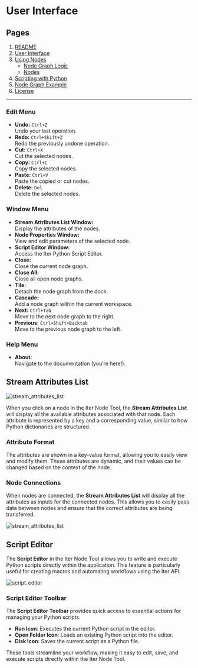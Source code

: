 

# User Interface


## Pages

1. [README](../README.md)
2. [User Interface](./ui-overview.md)
3. [Using Nodes](./using-nodes.md)
   - [Node Graph Logic](./node-graph-logic.md)
   - [Nodes](./node-list.md)
4. [Scripting with Python](./scripting-with-python.md)
5. [Node Graph Example](./basic-node-graph-example.md)
6. [License](./license.md)

---




### Edit Menu
- **Undo:** `Ctrl+Z`  
  Undo your last operation.
- **Redo:** `Ctrl+Shift+Z`  
  Redo the previously undone operation.
- **Cut:** `Ctrl+X`  
  Cut the selected nodes.
- **Copy:** `Ctrl+C`  
  Copy the selected nodes.
- **Paste:** `Ctrl+V`  
  Paste the copied or cut nodes.
- **Delete:** `Del`  
  Delete the selected nodes.

### Window Menu
- **Stream Attributes List Window:**  
  Display the attributes of the nodes.
- **Node Properties Window:**  
  View and edit parameters of the selected node.
- **Script Editor Window:**  
  Access the Iter Python Script Editor.
- **Close:**  
  Close the current node graph.
- **Close All:**  
  Close all open node graphs.
- **Tile:**  
  Detach the node graph from the dock.
- **Cascade:**  
  Add a node graph within the current workspace.
- **Next:** `Ctrl+Tab`  
  Move to the next node graph to the right.
- **Previous:** `Ctrl+Shift+Backtab`  
  Move to the previous node graph to the left.

### Help Menu
- **About:**  
  Navigate to the documentation (you’re here!).


## Stream Attributes List

![stream_attributes_list](https://i.imgur.com/HitlwGC.png)

When you click on a node in the Iter Node Tool, the **Stream Attributes List** will display all the available attributes associated with that node. Each attribute is represented by a key and a corresponding value, similar to how Python dictionaries are structured.

### Attribute Format
The attributes are shown in a key-value format, allowing you to easily view and modify them. These attributes are dynamic, and their values can be changed based on the context of the node.

### Node Connections
When nodes are connected, the **Stream Attributes List** will display all the attributes as inputs for the connected nodes. This allows you to easily pass data between nodes and ensure that the correct attributes are being transferred.

![stream_attributes_list](https://media4.giphy.com/media/v1.Y2lkPTc5MGI3NjExNXBraXp0YWZzaXFlbzZ6cTE0MHYxa3d2Y3o3OXkzam9xM2k0ZzZnaCZlcD12MV9pbnRlcm5hbF9naWZfYnlfaWQmY3Q9Zw/PYQjnY7haYad92nNWg/giphy.gif)


## Script Editor

The **Script Editor** in the Iter Node Tool allows you to write and execute Python scripts directly within the application. This feature is particularly useful for creating macros and automating workflows using the Iter API.

![script_editor](https://media1.giphy.com/media/v1.Y2lkPTc5MGI3NjExemJsM3VmcDZnaXRtdHF0b2hwOGxvYWxybnd5dWxmeGQyYXJrZzhsNiZlcD12MV9pbnRlcm5hbF9naWZfYnlfaWQmY3Q9Zw/ADr67DBYqmQHAk1Zh6/giphy.gif)

### Script Editor Toolbar

The **Script Editor Toolbar** provides quick access to essential actions for managing your Python scripts.

- **Run Icon**: Executes the current Python script in the editor.
- **Open Folder Icon**: Loads an existing Python script into the editor.
- **Disk Icon**: Saves the current script as a Python file.

These tools streamline your workflow, making it easy to edit, save, and execute scripts directly within the Iter Node Tool.






